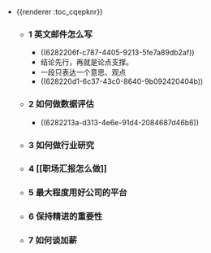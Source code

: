 - {{renderer :toc_cqepknr}}
	- ### 1 英文邮件怎么写
		- ((6282206f-c787-4405-9213-5fe7a89db2af))
		- 结论先行，再就是论点支撑。
		- 一段只表达一个意思、观点
		- ((628220d1-6c37-43c0-8640-9b092420404b))
	- ### 2 如何做数据评估
		- ((6282213a-d313-4e6e-91d4-2084687d46b6))
	- ### 3 如何做行业研究
	- ### 4 [[职场汇报怎么做]]
	- ### 5 最大程度用好公司的平台
	- ### 6 保持精进的重要性
	- ### 7 如何谈加薪